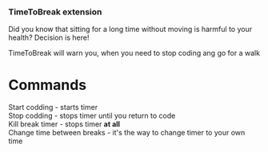 ### TimeToBreak extension

Did you know that sitting for a long time without moving is harmful to your health? Decision is here!

TimeToBreak will warn you, when you need to stop coding ang go for a walk

# Commands
Start codding - starts timer <br>
Stop codding - stops timer until you return to code <br>
Kill break timer - stops timer **at all** <br>
Change time between breaks - it's the way to change timer to your own time